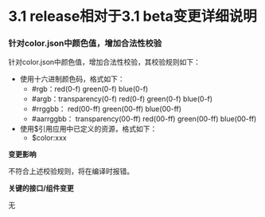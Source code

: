 # 3.1 release相对于3.1 beta变更详细说明

### 针对color.json中颜色值，增加合法性校验

针对color.json中颜色值，增加合法性校验，其校验规则如下：

- 使用十六进制颜色码，格式如下：
    - #rgb：red(0-f) green(0-f) blue(0-f)
    - #argb：transparency(0-f) red(0-f) green(0-f) blue(0-f)
    - #rrggbb： red(00-ff) green(00-ff) blue(00-ff)
    - #aarrggbb： transparency(00-ff) red(00-ff) green(00-ff) blue(00-ff)
- 使用$引用应用中已定义的资源，格式如下：
    - $color:xxx

**变更影响**

不符合上述校验规则，将在编译时报错。

**关键的接口/组件变更**

无